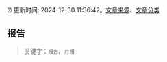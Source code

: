 :alarm_clock: 更新时间: 2024-12-30 11:36:42。[文章来源](/README.md)、[文章分类](/TAGS.md)

## 报告


> 关键字：`报告`、`月报`



